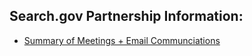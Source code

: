 ## Search.gov Partnership Information: 

- [Summary of Meetings + Email Communciations](https://github.com/department-of-veterans-affairs/va.gov-team/blob/master/products/on-site-search/meeting-notes/search.gov/search-gov-meeting-notes.md) 


